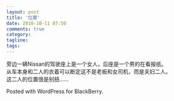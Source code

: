 ```yaml
---
layout: post
title: '位置'
date: 2010-10-11 07:50
comments: true
category: 
tagline: 
tags:
---
```

    

旁边一辆Nissan的驾驶座上是一个女人，后座是一个男的在看报纸。  
从车本身和二人的衣着可以断定这不是老板和女司机，而是夫妇二人。  
这二人的位置很是别扭……

Posted with WordPress for BlackBerry.
